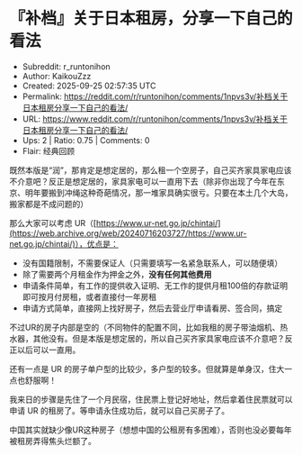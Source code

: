# 『补档』关于日本租房，分享一下自己的看法

- Subreddit: r_runtonihon
- Author: KaikouZzz
- Created: 2025-09-25 02:57:35 UTC
- Permalink: https://reddit.com/r/runtonihon/comments/1npvs3v/补档关于日本租房分享一下自己的看法/
- URL: https://www.reddit.com/r/runtonihon/comments/1npvs3v/补档关于日本租房分享一下自己的看法/
- Ups: 2 | Ratio: 0.75 | Comments: 0
- Flair: 经典回顾


既然本版是“润”，那肯定是想定居的，那么租一个空房子，自己买齐家具家电应该不介意吧？反正是想定居的，家具家电可以一直用下去（除非你出现了今年在东京、明年要搬到冲绳这种奇葩情况，那一堆家具确实很亏。只要在本土几个大岛，搬家都是不成问题的）

那么大家可以考虑
UR（[https://www.ur-net.go.jp/chintai/](https://web.archive.org/web/20240716203727/https://www.ur-net.go.jp/chintai/)），优点是：

- 没有国籍限制，不需要保证人（只需要填写一名紧急联系人，可以随便填）
- 除了需要两个月租金作为押金之外，**没有任何其他费用**
- 申请条件简单，有工作的提供收入证明、无工作的提供月租100倍的存款证明即可按月付房租，或者直接付一年房租
- 申请方式简单，直接网上找好房子，然后去营业厅申请看房、签合同，搞定

不过UR的房子内部是空的（不同物件的配置不同，比如我租的房子带油烟机、热水器，其他没有。但是本版是想定居的，所以自己买齐家具家电应该不介意吧？反正以后可以一直用。

还有一点是 UR
的房子单户型的比较少，多户型的较多。但就算是单身汉，住大一点也舒服啊！

我来日的步骤是先住了一个月民宿，住民票上登记好地址，然后拿着住民票就可以申请
UR 的租房了。等申请永住成功后，就可以自己买房子了。

中国其实就缺少像UR这种房子（想想中国的公租房有多困难），否则也没必要每年被租房弄得焦头烂额了。


